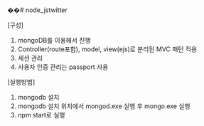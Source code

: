 ��#   n o d e _ j s t w i t t e r  
 

[구성]
1. mongoDB를 이용해서 진행
2. Controller(route포함), model, view(ejs)로 분리된 MVC 패턴 적용
3. 세션 관리
4. 사용자 인증 관리는 passport 사용


[실행방법]
1. mongodb 설치
2. mongodb 설치 위치에서 mongod.exe 실행 후 mongo.exe 실행
3. npm start로 실행
